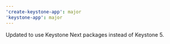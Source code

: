 ```yaml
---
'create-keystone-app': major
'keystone-app': major
---
```


Updated to use Keystone Next packages instead of Keystone 5.
